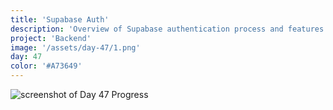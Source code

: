 ```yaml
---
title: 'Supabase Auth'
description: 'Overview of Supabase authentication process and features.'
project: 'Backend'
image: '/assets/day-47/1.png'
day: 47
color: '#A73649'
---
```


![screenshot of Day 47 Progress](/assets/day-47/1.png)
